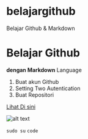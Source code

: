 # belajargithub
Belajar Github &amp; Markdown

# Belajar Github
**dengan Markdown** Language

1. Buat akun  Github
2. Setting Two Autentication
3. Buat Repositori

[Lihat Di sini](https://www.markdownguide.org/cheat-sheet/)


![alt text](https://public-files.gumroad.com/0kwcjg93sa73h0ee5p0zdhhhlhy7)

`sudo su`
`code`
